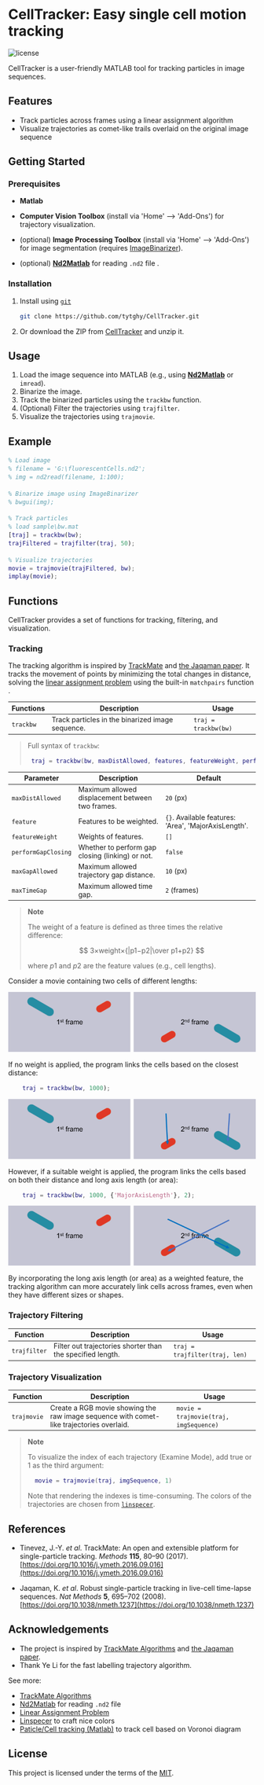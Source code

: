 # CellTracker: Easy single cell motion tracking

![license](https://img.shields.io/badge/License-MIT-green)

CellTracker is a user-friendly MATLAB tool for tracking particles in image sequences.

## Features

- Track particles across frames using a linear assignment algorithm
- Visualize trajectories as comet-like trails overlaid on the original image sequence

<!-- GETTING STARTED -->
## Getting Started

### Prerequisites

- __Matlab__

- __Computer Vision Toolbox__ (install via 'Home' --> 'Add-Ons') for trajectory visualization.

- (optional) __Image Processing Toolbox__ (install via 'Home' --> 'Add-Ons') for image segmentation (requires [ImageBinarizer](https://github.com/tytghy/ImageBinarizer)).

- (optional) __[Nd2Matlab](https://github.com/tytghy/Nd2SdkMatlab/)__ for reading `.nd2` file .

### Installation 

1. Install using [`git`](https://git-scm.com/)

    ```sh
    git clone https://github.com/tytghy/CellTracker.git
    ```

2. Or download the ZIP from [CellTracker](https://github.com/tytghy/CellTracker) and unzip it.  

## Usage

1. Load the image sequence into MATLAB (e.g., using __[Nd2Matlab](https://github.com/tytghy/Nd2SdkMatlab/)__ or `imread`).
2. Binarize the image.
3. Track the binarized particles using the `trackbw` function.
4. (Optional) Filter the trajectories using `trajfilter`.
5. Visualize the trajectories using `trajmovie`.

## Example

```matlab
% Load image
% filename = 'G:\fluorescentCells.nd2';
% img = nd2read(filename, 1:100);

% Binarize image using ImageBinarizer
% bwgui(img);

% Track particles
% load sample\bw.mat
[traj] = trackbw(bw);
trajFiltered = trajfilter(traj, 50);

% Visualize trajectories
movie = trajmovie(trajFiltered, bw);
implay(movie);
```

## Functions

CellTracker provides a set of functions for tracking, filtering, and visualization.

### Tracking

The tracking algorithm is inspired by [TrackMate](https://imagej.net/plugins/trackmate/algorithms) and [the Jaqaman paper](https://doi.org/10.1038/nmeth.1237). It tracks the movement of points by minimizing the total changes in distance, solving the [linear assignment problem](https://en.wikipedia.org/wiki/Assignment_problem) using the built-in `matchpairs` function .

| Functions | Description | Usage|
| ----------- | ----------- | --|
| `trackbw` | Track particles in the binarized image sequence.| `traj = trackbw(bw)`|

> Full syntax of `trackbw`:
>
>   ```matlab
>    traj = trackbw(bw, maxDistAllowed, features, featureWeight, performGapClosing, maxGapAllowed, maxTimeGap)
> ```

| Parameter | Description | Default|
| ----------- | ----------- |---|
| `maxDistAllowed`| Maximum allowed displacement between two frames. | `20` (px)|
| `feature`| Features to be weighted. | `{}`. Available features: 'Area', 'MajorAxisLength'.|
| `featureWeight`| Weights of features. | `[]` |
| `performGapClosing`| Whether to perform gap closing (linking) or not. | `false` |
| `maxGapAllowed`| Maximum allowed trajectory gap distance. | `10` (px)|
| `maxTimeGap`| Maximum allowed time gap. | `2` (frames)|

> __Note__
>
> The weight of a feature is defined as three times the relative difference:
>
>  $$ 3×weight×{|p1−p2|\over p1+p2} $$
>
> where $p1$ and $p2$ are the feature values (e.g., cell lengths).

Consider a movie containing two cells of different lengths:

![original image sequence](assets/origin.png)

If no weight is applied, the program links the cells based on the closest distance:

```matlab
    traj = trackbw(bw, 1000);
```

![Movie of two cells](assets/noweight.png)

However, if a suitable weight is applied, the program links the cells based on both their distance and long axis length (or area):

```matlab
    traj = trackbw(bw, 1000, {'MajorAxisLength'}, 2);
```

![Movie of two cells](assets/weighted.png)

By incorporating the long axis length (or area) as a weighted feature, the tracking algorithm can more accurately link cells across frames, even when they have different sizes or shapes.

### Trajectory Filtering

| Function | Description | Usage|
| ----------- | ----------- | ---|
| `trajfilter` | Filter out trajectories shorter than the specified length. |`traj = trajfilter(traj, len)`|

### Trajectory Visualization

| Function | Description | Usage |
| ----------- | ----------- | --|
| `trajmovie` | Create a RGB movie showing the raw image sequence with comet-like trajectories overlaid.| `movie = trajmovie(traj, imgSequence)`|

> __Note__
>
> To visualize the index of each trajectory (Examine Mode), add true or 1 as the third argument:
>
> ```matlab
>   movie = trajmovie(traj, imgSequence, 1)
> ```
>
> Note that rendering the indexes is time-consuming. The colors of the trajectories are chosen from [`linspecer`](https://www.mathworks.com/matlabcentral/fileexchange/42673-beautiful-and-distinguishable-line-colors-colormap).

## References

- Tinevez, J.-Y. *et al*. TrackMate: An open and extensible platform for single-particle tracking. *Methods* __115__, 80–90 (2017). [https://doi.org/10.1016/j.ymeth.2016.09.016](https://doi.org/10.1016/j.ymeth.2016.09.016)

- Jaqaman, K. *et al*. Robust single-particle tracking in live-cell time-lapse sequences. *Nat Methods* __5__, 695–702 (2008). [https://doi.org/10.1038/nmeth.1237](https://doi.org/10.1038/nmeth.1237)

## Acknowledgements

- The project is inspired by [TrackMate Algorithms](https://imagej.net/plugins/trackmate/algorithms) and [the Jaqaman paper](https://doi.org/10.1038/nmeth.1237).  
- Thank Ye Li for the fast labelling trajectory algorithm.

See more:

- [TrackMate Algorithms](https://imagej.net/plugins/trackmate/algorithms)
- [Nd2Matlab](https://github.com/tytghy/Nd2Matlab) for reading `.nd2` file
- [Linear Assignment Problem](http://www.assignmentproblems.com/linearAP.htm)
- [Linspecer](https://www.mathworks.com/matlabcentral/fileexchange/42673-beautiful-and-distinguishable-line-colors-colormap) to craft nice colors
- [Paticle/Cell tracking (Matlab)](https://github.com/JacobZuo/Tracking) to track cell based on Voronoi diagram

## License

This project is licensed under the terms of the [MIT](/LICENSE).
